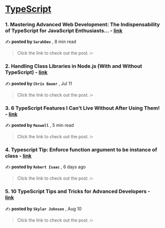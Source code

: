 
<h1><a href=https://medium.com/tag/typescript-tips/recommended target="_blank" rel="noopener noreferrer">TypeScript</a></h1>
<h3>1. Mastering Advanced Web Development: The Indispensability of TypeScript for JavaScript Enthusiasts… - <a href=https://medium.com/@sarahisdevs/mastering-advanced-web-development-the-indispensability-of-typescript-for-javascript-enthusiasts-cd411b002f67?source=tag_recommended_feed---------0-84----------typescript_tips----------786a2b40_8f73_491a_a01d_05097d661896------- target="_blank" rel="noopener noreferrer">link</a></h3>

✍️ **posted by `SarahDev`** <date> , 8 min read</date>

<blockquote>Click the link to check out the post. ⌲</blockquote>

<h3>2. Handling Class Libraries in Node.js (With and Without TypeScript) - <a href=https://medium.com/better-programming/handling-class-libraries-in-node-js-with-and-without-typescript-39b73b2186b6?source=tag_recommended_feed---------1-107----------typescript_tips----------786a2b40_8f73_491a_a01d_05097d661896------- target="_blank" rel="noopener noreferrer">link</a></h3>

✍️ **posted by `Chris Bauer`** <date> , Jul 11</date>

<blockquote>Click the link to check out the post. ⌲</blockquote>

<h3>3. 6 TypeScript Features I Can’t Live Without After Using Them! - <a href=https://medium.com/javascript-in-plain-english/6-typescript-features-i-cant-live-without-after-using-them-1d7feab33922?source=tag_recommended_feed---------2-85----------typescript_tips----------786a2b40_8f73_491a_a01d_05097d661896------- target="_blank" rel="noopener noreferrer">link</a></h3>

✍️ **posted by `Maxwell`** <date> , 5 min read</date>

<blockquote>Click the link to check out the post. ⌲</blockquote>

<h3>4. Typescript Tip: Enforce function argument to be instance of class - <a href=https://medium.com/@robert-isaac/typescript-tip-enforce-function-argument-to-be-instance-of-class-9aa5389bcd17?source=tag_recommended_feed---------3-84----------typescript_tips----------786a2b40_8f73_491a_a01d_05097d661896------- target="_blank" rel="noopener noreferrer">link</a></h3>

✍️ **posted by `Robert Isaac`** <date> , 6 days ago</date>

<blockquote>Click the link to check out the post. ⌲</blockquote>

<h3>5. 10 TypeScript Tips and Tricks for Advanced Developers - <a href=https://medium.com/@codegirljs/10-typescript-tips-and-tricks-for-advanced-developers-25db6fe6aa72?source=tag_recommended_feed---------4-85----------typescript_tips----------786a2b40_8f73_491a_a01d_05097d661896------- target="_blank" rel="noopener noreferrer">link</a></h3>

✍️ **posted by `Skylar Johnson`** <date> , Aug 10</date>

<blockquote>Click the link to check out the post. ⌲</blockquote>

